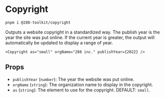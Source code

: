 # Copyright

```sh
pnpm i @288-toolkit/copyright
```

Outputs a website copyright in a standardized way. The publish year is the year the site was put
online. If the current year is greater, the output will automatically be updated to display a range
of year.

```svelte
<Copyright as="small" orgName="288 inc." publishYear={2022} />
```

## Props

-   `publishYear` (`number`): The year the website was put online.
-   `orgName` (`string`): The organization name to display in the copyright.
-   `as` (`string`): The element to use for the copyright. DEFAULT: `small`.
